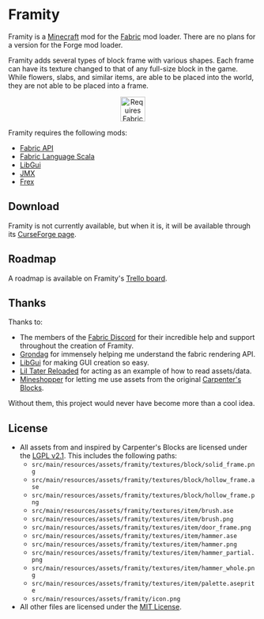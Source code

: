 # Framity

Framity is a [Minecraft](https://www.minecraft.net/) mod for the [Fabric](https://fabricmc.net/use/) mod loader.
There are no plans for a version for the Forge mod loader.

Framity adds several types of block frame with various shapes. Each
frame can have its texture changed to that of any full-size block in
the game. While flowers, slabs, and similar items, are able to be
placed into the world, they are not able to be placed into a frame.

<p align="center">
    <a href="https://www.curseforge.com/minecraft/mc-mods/fabric-api">
        <img title="Requires Fabric API" height="50" src="https://i.imgur.com/Ol1Tcf8.png">
    </a>
</p>

Framity requires the following mods:

- [Fabric API](https://www.curseforge.com/minecraft/mc-mods/fabric-api)
- [Fabric Language Scala](https://www.curseforge.com/minecraft/mc-mods/fabric-language-scala)
- [LibGui](https://www.curseforge.com/minecraft/mc-mods/libgui)
- [JMX](https://www.curseforge.com/minecraft/mc-mods/jmx)
- [Frex](https://www.curseforge.com/minecraft/mc-mods/frex)

## Download

Framity is not currently available, but when it is, it will be available through
its [CurseForge page](https://www.curseforge.com/minecraft/mc-mods/framity).

## Roadmap

A roadmap is available on Framity's [Trello board](https://trello.com/b/eq4oultm/framity-roadmap).
    
## Thanks

Thanks to:
- The members of the [Fabric Discord](https://discord.gg/v6v4pMv) for their
incredible help and support throughout the creation of Framity.
- [Grondag](https://www.curseforge.com/members/grondagthebarbarian)
for immensely helping me understand the fabric rendering API.
- [LibGui](https://github.com/CottonMC/LibGui) for making GUI creation so easy.
- [Lil Tater Reloaded](https://www.curseforge.com/minecraft/mc-mods/lil-tater-reloaded)
for acting as an example of how to read assets/data.
- [Mineshopper](https://www.curseforge.com/members/mineshopper) for letting
me use assets from the original
[Carpenter's Blocks](https://www.curseforge.com/minecraft/mc-mods/carpenters-blocks).

Without them, this project would never have become more than a cool idea.

## License

- All assets from and inspired by Carpenter's Blocks are licensed under the [LGPL v2.1](LICENSE_LGPL.md). This includes the following paths:
  - `src/main/resources/assets/framity/textures/block/solid_frame.png`
  - `src/main/resources/assets/framity/textures/block/hollow_frame.ase`
  - `src/main/resources/assets/framity/textures/block/hollow_frame.png`
  - `src/main/resources/assets/framity/textures/item/brush.ase`
  - `src/main/resources/assets/framity/textures/item/brush.png`
  - `src/main/resources/assets/framity/textures/item/door_frame.png`
  - `src/main/resources/assets/framity/textures/item/hammer.ase`
  - `src/main/resources/assets/framity/textures/item/hammer.png`
  - `src/main/resources/assets/framity/textures/item/hammer_partial.png`
  - `src/main/resources/assets/framity/textures/item/hammer_whole.png`
  - `src/main/resources/assets/framity/textures/item/palette.aseprite`
  - `src/main/resources/assets/framity/icon.png`
- All other files are licensed under the [MIT License](LICENSE_MIT.md).
